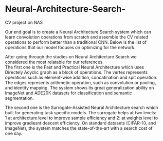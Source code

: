 # Neural-Architecture-Search-
CV project on NAS 

Our end goal is to create a Neural Architecture Search system which can learn convolution operations from scratch 
and assemble the CV related operations to perform better than a traditional CNN. Below is the list of operations 
that our model focuses on optimizing for the network. 

After going through the studies on Neural Architecture Search we considered the most relatable for our references.  
The first one is the Fast and Practical Neural Architecture which uses Directely Acyclic graph as a block of 
operations. The vertex represents operations such as element-wise addition, concatination and spit operation.
The edges represents arithmetic operation, such as convolution or pooling, and identity mapping. The system 
shows its great generalization ability on ImageNet and ADE20K datasets for classification and semantic segmentation.

The second one is the Surrogate-Assisted Neural Architecture search which built for generating task specific models. 
The surrogate helps at two levels: 1 at architecture level to improve sample efficiency and 2: at weights level
to improve gradiesnt descent efficiency. On standard datasets (CIFAR-10, and ImageNet), the system matches the 
state-of-the-art with a search cost of one day.
